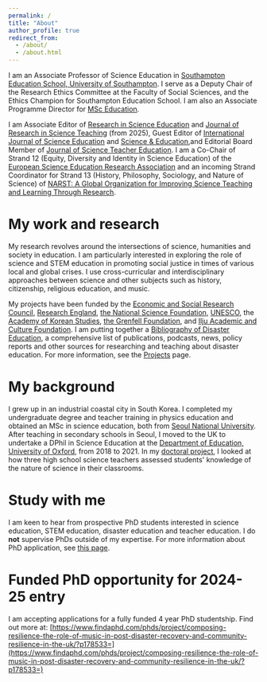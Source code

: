 ```yaml
---
permalink: /
title: "About"
author_profile: true
redirect_from: 
  - /about/
  - /about.html
---
```


I am an Associate Professor of Science Education in [Southampton Education School, University of Southampton](https://www.southampton.ac.uk/about/faculties-schools-departments/southampton-education-school). I serve as a Deputy Chair of the Research Ethics Committee at the Faculty of Social Sciences, and the Ethics Champion for Southampton Education School. I am also an Associate Programme Director for [MSc Education](https://www.southampton.ac.uk/courses/education-masters-msc).

I am Associate Editor of [Research in Science Education](https://link.springer.com/journal/11165) and [Journal of Research in Science Teaching](https://onlinelibrary.wiley.com/journal/10982736) (from 2025), Guest Editor of [International Journal of Science Education](https://www.tandfonline.com/journals/tsed20) and [Science & Education](https://link.springer.com/journal/11191),and Editorial Board Member of  [Journal of Science Teacher Education](https://www.tandfonline.com/journals/uste20). I am a Co-Chair of Strand 12 (Equity, Diversity and Identity in Science Education) of the [European Science Education Research Association](https://www.esera.org/) and an incoming Strand Coordinator for Strand 13 (History, Philosophy, Sociology, and Nature of Science) of [NARST: A Global Organization for Improving Science Teaching and Learning Through Research](https://narst.org/strands).

# My work and research
My research revolves around the intersections of science, humanities and society in education. I am particularly interested in exploring the role of science and STEM education in promoting social justice in times of various local and global crises. I use cross-curricular and interdisciplinary approaches between science and other subjects such as history, citizenship, religious education, and music. <br/>

My projects have been funded by the [Economic and Social Research Council](https://www.ukri.org/councils/esrc/), [Research England](https://www.ukri.org/councils/research-england/), [the National Science Foundation](https://www.nsf.gov/), [UNESCO](https://www.unesco.org/en), the [Academy of Korean Studies](https://intl.aks.ac.kr/english/index.do), [the Grenfell Foundation](https://www.grenfellfoundation.org.uk/), and [Ilju Academic and Culture Foundation](https://www.iljufoundation.org/). I am putting together a [Bibliography of Disaster Education](https://www.zotero.org/groups/5106264/bibliography_of_disaster_education/library), a comprehensive list of publications, podcasts, news, policy reports and other sources for researching and teaching about disaster education. For more information, see the [Projects](https://wonyongpark89.github.io/projects/) page.

# My background
I grew up in an industrial coastal city in South Korea. I completed my undergraduate degree and teacher training in physics education and obtained an MSc in science education, both from [Seoul National University](https://en.snu.ac.kr/). After teaching in secondary schools in Seoul, I moved to the UK to undertake a DPhil in Science Education at the [Department of Education, University of Oxford](https://www.education.ox.ac.uk/), from 2018 to 2021. In my [doctoral project](https://ora.ox.ac.uk/objects/uuid:f117fbd8-6e07-456a-b6ad-92ff74b28d0a), I looked at how three high school science teachers assessed students' knowledge of the nature of science in their classrooms.

# Study with me
I am keen to hear from prospective PhD students interested in science education, STEM education, disaster education and teacher education. I do **not** supervise PhDs outside of my expertise. For more information about PhD application, see [this page](https://www.southampton.ac.uk/study/postgraduate-research/education).

# Funded PhD opportunity for 2024-25 entry
I am accepting applications for a fully funded 4 year PhD studentship. Find out more at: 
[https://www.findaphd.com/phds/project/composing-resilience-the-role-of-music-in-post-disaster-recovery-and-community-resilience-in-the-uk/?p178533=](https://www.findaphd.com/phds/project/composing-resilience-the-role-of-music-in-post-disaster-recovery-and-community-resilience-in-the-uk/?p178533=)
